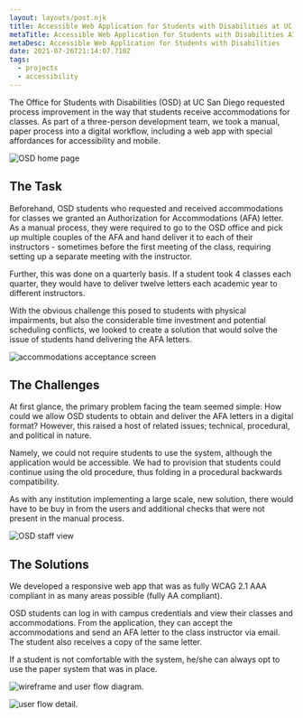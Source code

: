 ```yaml
---
layout: layouts/post.njk
title: Accessible Web Application for Students with Disabilities at UC San Diego
metaTitle: Accessible Web Application for Students with Disabilities A11y
metaDesc: Accessible Web Application for Students with Disabilities
date: 2021-07-26T21:14:07.710Z
tags:
  - projects
  - accessibility
---
```



The Office for Students with Disabilities (OSD) at UC San Diego requested process improvement in the way that students receive accommodations for classes. As part of a three-person development team, we took a manual, paper process into a digital workflow, including a web app with special affordances for accessibility and mobile.

![OSD home page](/images/osd-1.png "Student portal home page")

## The Task

Beforehand, OSD students who requested and received accommodations for classes we granted an Authorization for Accommodations (AFA) letter. As a manual process, they were required to go to the OSD office and pick up multiple couples of the AFA and hand deliver it to each of their instructors - sometimes before the first meeting of the class, requiring setting up a separate meeting with the instructor.

Further, this was done on a quarterly basis. If a student took 4 classes each quarter, they would have to deliver twelve letters each academic year to different instructors.

With the obvious challenge this posed to students with physical impairments, but also the considerable time investment and potential scheduling conflicts, we looked to create a solution that would solve the issue of students hand delivering the AFA letters.

![accommodations acceptance screen](/images/osd-2.png "Interface for selecting and accepting Accommodations")

## The Challenges

At first glance, the primary problem facing the team seemed simple: How could we allow OSD students to obtain and deliver the AFA letters in a digital format? However, this raised a host of related issues; technical, procedural, and political in nature.

Namely, we could not require students to use the system, although the application would be accessible. We had to provision that students could continue using the old procedure, thus folding in a procedural backwards compatibility.

As with any institution implementing a large scale, new solution, there would have to be buy in from the users and additional checks that were not present in the manual process.

![OSD staff view](/images/osd-3.png "OSD staff portal view")

## The Solutions

We developed a responsive web app that was as fully WCAG 2.1 AAA compliant in as many areas possible (fully AA compliant). 

OSD students can log in with campus credentials and view their classes and accommodations. From the application, they can accept the accommodations and send an AFA letter to the class instructor via email. The student also receives a copy of the same letter.

If a student is not comfortable with the system, he/she can always opt to use the paper system that was in place.

![wireframe and user flow diagram.](/images/osd-4.jpeg "Mobile user flow diagram")

![user flow detail.](/images/osd-5.jpeg "Mobile user flow detail")